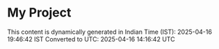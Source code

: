 # My Project

This content is dynamically generated in Indian Time (IST): 2025-04-16 19:46:42 IST
Converted to UTC: 2025-04-16 14:16:42 UTC
